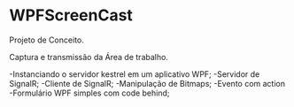 # WPFScreenCast
Projeto de Conceito.

Captura e transmissão da Área de trabalho.

-Instanciando o servidor kestrel em um aplicativo WPF;
-Servidor de SignalR;
-Cliente de SignalR;
-Manipulação de Bitmaps;
-Evento com action
-Formulário WPF simples com code behind;
